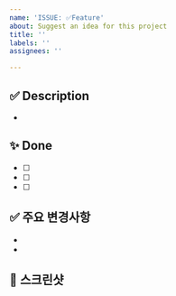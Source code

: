 ```yaml
---
name: 'ISSUE: ✅Feature'
about: Suggest an idea for this project
title: ''
labels: ''
assignees: ''

---
```


## ✅ Description
- 

## ✨ Done
- [ ] 
- [ ] 
- [ ]

## ✅ 주요 변경사항
- 
- 

## 📸 스크린샷
